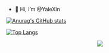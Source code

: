 - 👋 Hi, I’m @YaleXin
<!---
YaleXin/YaleXin is a ✨ special ✨ repository because its `README.md` (this file) appears on your GitHub profile.
You can click the Preview link to take a look at your changes.
--->

[![Anurag's GitHub stats](https://github-readme-stats.vercel.app/api?username=YaleXin&show_icons=true)](https://github.com/anuraghazra/github-readme-stats)

[![Top Langs](https://github-readme-stats.vercel.app/api/top-langs/?username=YaleXin)](https://github.com/anuraghazra/github-readme-stats)

<div align="center">
    <img src="https://activity-graph.herokuapp.com/graph?username=YaleXin&theme=minimal" />
</div>
